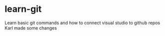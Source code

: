 # learn-git
Learn basic git commands and how to connect visual studio to github repos
Karl made some changes